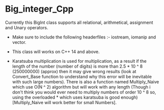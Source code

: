 # Big_integer_Cpp
Currently this BigInt class supports all relational, arithmetical, assignment and Unary operators.


* Make sure to include the following headerfiles :- iostream, iomanip and vector.

* This class will works on C++ 14 and above.

* Karatsuba multiplication is used for multiplication, as a result if the length of the number (number of digits) is more than 2.5 * 10 ^ 8 (250000000) (approx) then it may give wrong results (look at Convert_Base function to understand why this error will be inevitable with such large numbers). There is also a function named Multiply_Naive which use O(N ^ 2) algorithm but will work with any length (Though i don't think you would ever need to multiply numbers of order 10 ^ 8 so, using the overloaded * which uses karatsuba is good enough) [Multiply_Naive will work better for small Numbers].
